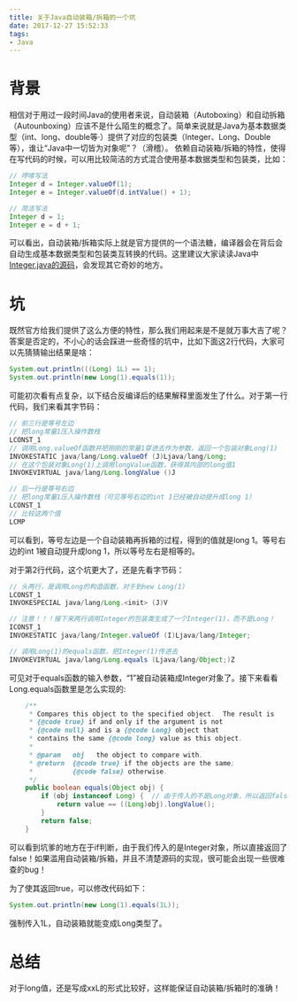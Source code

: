 ```yaml
---
title: 关于Java自动装箱/拆箱的一个坑
date: 2017-12-27 15:52:33
tags:
- Java
---
```

# 背景

相信对于用过一段时间Java的使用者来说，自动装箱（Autoboxing）和自动拆箱（Autounboxing）应该不是什么陌生的概念了。简单来说就是Java为基本数据类型（int、long、double等·）提供了对应的包装类（Integer、Long、Double等），谁让“Java中一切皆为对象呢”？（滑稽）。
依赖自动装箱/拆箱的特性，使得在写代码的时候，可以用比较简洁的方式混合使用基本数据类型和包装类，比如：

```java
// 啰嗦写法
Integer d = Integer.valueOf(1);
Integer e = Integer.valueOf(d.intValue() + 1);

// 简洁写法
Integer d = 1;
Integer e = d + 1;
```

可以看出，自动装箱/拆箱实际上就是官方提供的一个语法糖，编译器会在背后会自动生成基本数据类型和包装类互转换的代码。这里建议大家读读Java中[Integer.java的源码](http://hg.openjdk.java.net/jdk8/jdk8/jdk/file/687fd7c7986d/src/share/classes/java/lang/Integer.java "Integer.java的源码")，会发现其它奇妙的地方。

# 坑
既然官方给我们提供了这么方便的特性，那么我们用起来是不是就万事大吉了呢？答案是否定的，不小心的话会踩进一些奇怪的坑中，比如下面这2行代码，大家可以先猜猜输出结果是啥：

```java
System.out.println(((Long) 1L) == 1);
System.out.println(new Long(1).equals(1));
```
可能初次看有点复杂，以下结合反编译后的结果解释里面发生了什么。对于第一行代码，我们来看其字节码：
```java
// 前三行是等号左边
// 把long常量1压入操作数栈 
LCONST_1
// 调用Long.valueOf函数并把刚刚的常量1穿进去作为参数，返回一个包装对象Long(1)
INVOKESTATIC java/lang/Long.valueOf (J)Ljava/lang/Long;
// 在这个包装对象Long(1)上调用longValue函数，获得其内部的long值1
INVOKEVIRTUAL java/lang/Long.longValue ()J

// 后一行是等号右边
// 把long常量1压入操作数栈（可见等号右边的int 1已经被自动提升成long 1）
LCONST_1
// 比较这两个值
LCMP
```
可以看到，等号左边是一个自动装箱再拆箱的过程，得到的值就是long 1。等号右边的int 1被自动提升成long 1，所以等号左右是相等的。

对于第2行代码，这个坑更大了，还是先看字节码：
```java
// 头两行，是调用Long的构造函数，对于到new Long(1)
LCONST_1
INVOKESPECIAL java/lang/Long.<init> (J)V

// 注意！！！接下来两行调用Integer的包装类生成了一个Integer(1)，而不是Long！
ICONST_1
INVOKESTATIC java/lang/Integer.valueOf (I)Ljava/lang/Integer;

// 调用Long(1)的equals函数，把Integer(1)传进去
INVOKEVIRTUAL java/lang/Long.equals (Ljava/lang/Object;)Z
```
可见对于equals函数的输入参数，“1”被自动装箱成Integer对象了。接下来看看Long.equals函数里是怎么实现的:

```java
    /**
     * Compares this object to the specified object.  The result is
     * {@code true} if and only if the argument is not
     * {@code null} and is a {@code Long} object that
     * contains the same {@code long} value as this object.
     *
     * @param   obj   the object to compare with.
     * @return  {@code true} if the objects are the same;
     *          {@code false} otherwise.
     */
    public boolean equals(Object obj) {
        if (obj instanceof Long) {  // 由于传入的不是Long对象，所以返回false！
            return value == ((Long)obj).longValue();
        }
        return false;
    }
```
可以看到坑爹的地方在于if判断，由于我们传入的是Integer对象，所以直接返回了false！如果滥用自动装箱/拆箱，并且不清楚源码的实现，很可能会出现一些很难查的bug！

为了使其返回true，可以修改代码如下：
```java
System.out.println(new Long(1).equals(1L));
```
强制传入1L，自动装箱就能变成Long类型了。

# 总结
对于long值，还是写成xxL的形式比较好，这样能保证自动装箱/拆箱时的准确！





